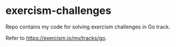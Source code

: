 # exercism-challenges
Repo contains my code for solving exercism challenges in Go track.

Refer to https://exercism.io/my/tracks/go.

